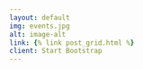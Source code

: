 ```yaml
---
layout: default
img: events.jpg
alt: image-alt
link: {% link post_grid.html %}
client: Start Bootstrap
---
```

